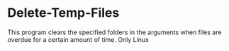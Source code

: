 # Delete-Temp-Files
This program clears the specified folders in the arguments when files are overdue for a certain amount of time. Only Linux

